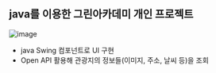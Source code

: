 ## java를 이용한 그린아카데미 개인 프로젝트
![image](https://user-images.githubusercontent.com/72846155/216851978-5c930083-7725-43a2-a51b-2c50059dd9e1.png)

- java Swing 컴포넌트로 UI 구현
- Open API 활용해 관광지의 정보들(이미지, 주소, 날씨 등)을 조회
